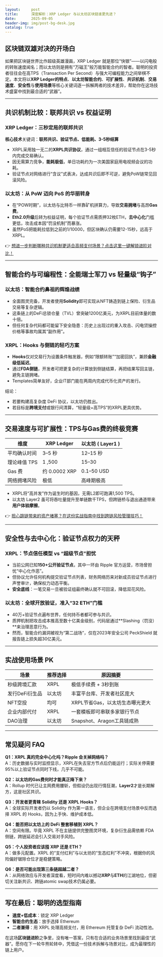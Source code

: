 ```yaml
---
layout:     post
title:      深度解析：XRP Ledger 与以太坊区块链谁更先进？
date:       2025-09-05
header-img: img/post-bg-desk.jpg
catalog: true
---
```


## 区块链双雄对决的开场白
如果把区块链世界比作超级英雄漫画，XRP Ledger 就是那位“快银”——以闪电般的转账速度闻名；而以太坊则是拥有“万磁王”般万能智能合约的智者。聪明的投资者往往会在高TPS（Transaction Per Second）与强大可编程能力之间举棋不定。本文将以**XRP Ledger的特点**、**以太坊智能合约**、**可扩展性**、**共识机制**、**交易速度**、**安全性**与**使用场景**等核心关键词逐一拆解两者的技术差异，帮助你在这场技术盛宴中找到最合适的“武器”。

---

## 共识机制比较：联邦共识 vs 权益证明

### XRP Ledger：三秒定局的联邦共识
**核心技术**关键词：**联邦共识、验证节点、低能耗、3-5秒结算**
- XRPL采用独一无二的**XRPL共识协议**，通过一组相互信任的验证节点在3-5秒内完成交易确认。  
- 因无需算力竞争，**能耗极低**，单日功耗约为一次美国家庭用电视频会议的功耗。  
- 验证节点对网络进行“含议”式表决，达成共识后即不可逆，避免PoW链常见回滚风险。  

### 以太坊：从 PoW 迈向 PoS 的华丽转身  
- 在“POW时期”，以太坊与比特币一样靠矿机拼算力，导致**交易拥堵**与高昂**Gas费**。  
- **Eth2.0升级**后转为权益证明，每个验证节点需质押32枚ETH，**去中心化**门槛更低，攻击成本因“罚没机制”而暴涨。  
- 虽然PoS把能耗拉低到之前的1/10000，但区块确认仍需要12-15秒，远高于XRPL。  

👉 [想进一步判断哪种共识机制更适合高频支付场景？点击这里一键解锁进阶对比！](https://okxdog.com/)

---

## 智能合约与可编程性：全能瑞士军刀 vs 轻量级“钩子”

### 以太坊：**智能合约鼻祖**的辉煌战绩
- 全面图灵完备，开发者使用**Solidity**即可实现从NFT铸造到链上保险、衍生品交易等复杂逻辑。  
- 这条链上的DeFi总锁仓量（TVL）曾突破1200亿美元，为XRPL目前体量的数十倍。  
- 但任何复杂代码都可能留下安全隐患：历史上出现过的重入攻击、闪电贷操控价格等事故均属其“副作用”。

### XRPL：Hooks 与侧链的轻巧方案
- **Hooks**仅对交易行为设置条件触发器，例如“限额转账”“加密回执”，兼顾**金融级低延迟**。  
- 通过**FDA侧链**，开发者可把更复杂的计算放到侧链结算，再把结果写回主链，避免主链拥堵。  
- Templates简单友好，企业IT部门能在两周内完成代币化资产的发行。  

结论：  
- 若要构建高复杂度 DeFi 协议，以太坊仍胜出。  
- 若目标是**跨境支付**或银行间清算，“轻量级+高TPS”的XRPL更具优势。

---

## 交易速度与可扩展性：TPS与Gas费的终极竞赛

| 维度          | XRP Ledger         | 以太坊 ( Layer1 ) |
|---------------|--------------------|-------------------|
| 平均确认时间  | 3–5 秒             | 12–15 秒          |
| 理论峰值 TPS  | 1 ,500             | 15–30             |
| Gas 费        | 约 0.0002 XRP      | 0.1–50 USD        |
| 网络拥堵风险  | 极低               | 高峰期极高        |

- XRPL将“高并发”作为诞生时的基因，无需L2即可跑满1,500 TPS。  
- 以太坊 Layer2 虽可将吞吐量提升至单链数千TPS，但跨链桥与退出通道带来**用户体验摩擦**。  

👉 [担心跳链带来的资产堵塞？在这份实战指南中找到跨链风险管理技巧！](https://okxdog.com/)

---

## 安全性与去中心化：验证节点权力的天秤

### XRPL：节点信任模型 vs “超级节点”担忧
- 当前公网已知**150+公开验证节点**，其中一环由 Ripple 官方运营，市场曾担忧“中心化作恶”。  
- 但协议允许任何机构提交验证节点列表，财务网络历来对新成员验证节点进行声誉审计，确保权力动态平衡。  
- **安全底线**：一笔交易一旦被验证组最终确认就不可回滚，降低双花风险。

### 以太坊：全球开放验证，准入“32 ETH”门槛
- 40万+验证节点遍布世界，任何持币者都可参与共识。  
- 质押机制把攻击成本推高至数十亿美金级别，代码层通过**Slashing（罚没）**来治理恶意行为。  
- 然而，智能合约漏洞被视为“第二战场”，仅在2023年安全公司 PeckShield 就报告链上损失超30亿美元。

---

## 实战使用场景 PK

| 场景           | 推荐选择 | 原因摘要                         |
|----------------|----------|----------------------------------|
| 秒级跨境汇款   | XRPL     | 极低手续费 + 3秒到账             |
| 发行DeFi衍生品 | 以太坊   | 丰富平台库、开发者社区庞大       |
| NFT空投        | 均可     | XRPL节省Gas，以太坊生态曝光更大  |
| 企业内部代付   | XRPL     | 一套模板即可串联多家银行节点     |
| DAO治理        | 以太坊   | Snapshot、Aragon工具链成熟       |

---

## 常见疑问 FAQ

**Q1：XRPL 真的完全中心化吗？Ripple 会关掉网络吗？**  
A：历史数据与实时监控显示，XRPL在失去官方节点后仍能运行；实际关停需要95%以上验证节点同时下线，几乎不可能。

**Q2：以太坊的Gas费何时才能真正降下来？**  
A：Rollup 时代已让主网费用腰斩，但假设仍出现行情狂潮，**Layer2**才是长期解方，这是社区共识。

**Q3：开发者更青睐 Solidity 还是 XRPL Hooks？**  
A：全球实际开发者仍以 Solidity 作为第一语言，但企业在跨境支付场景中反而选择 XRPL 的 Hooks，因为上手快、维护成本低。

**Q4：能否把以太坊上的 DeFi 整套移植到 XRPL？**  
A：空间有限。毕竟 XRPL 不在主链提供完整图灵环境，复杂衍生品需依赖 FDA 侧链，跨链延迟会引入交易对手风险。

**Q5：个人投资者应该囤 XRP 还是 ETH？**  
A：做多元配置。XRPL 的“支付红利”与以太坊的“生态红利”不冲突，根据你的风险偏好锯除仓位才是稳健策略。

**Q6：是否可能出现第三条链超越二者？**  
A：从网络效应与开发者深度看，短时间内难以撼动**XRP**与**ETH**的江湖地位，但密切关注新共识、跨链atomic swap技术仍属必要。

---

## 写在最后：聪明的选型指南

- **速度+低成本**：锁定 XRP Ledger  
- **智能合约生态**：放手选择 Ethereum  
- **二者兼得**：用 XRPL 处理高频支付，用 Ethereum 托管复杂 DeFi 流动性池。  

在这场**区块链进阶**之争里，没有唯一答案，只有在合适的业务场景里找到最佳“武器”。愿你在下一轮牛熊轮转中，凭借这一份技术拆解与场景对比，成为最理性的链上用户。